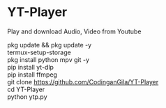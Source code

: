 # YT-Player
Play and download Audio, Video from Youtube

pkg update && pkg update -y<br>
termux-setup-storage<br>
pkg install python mpv git -y<br>
pip install yt-dlp<br>
pip install ffmpeg<br>
git clone https://github.com/CodinganGila/YT-Player<br>
cd YT-Player<br>
python ytp.py
